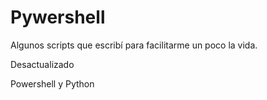
# Pywershell
Algunos scripts que escribí para facilitarme un poco la vida. 

Desactualizado

Powershell y Python
